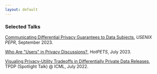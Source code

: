 ```yaml
---
layout: default
---
```


### Selected Talks
[Communicating Differential Privacy Guarantees to Data Subjects](https://www.youtube.com/watch?v=nJT7niPoDuU), _USENIX PEPR_, September 2023.

[Who Are "Users" in Privacy Discussions?](https://www.youtube.com/watch?v=KgppjYLM_uk), _HotPETS_, July 2023.

[Visualing Privacy-Utility Tradeoffs in Differentially Private Data Releases](https://icml.cc/virtual/2022/20846), TPDP (Spotlight Talk) @ ICML, July 2022.
